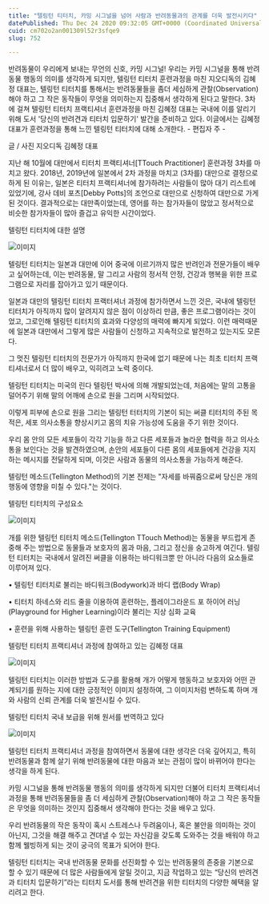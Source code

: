 ```yaml
---
title: "텔링턴 티터치, 카밍 시그널을 넘어 사람과 반려동물과의 관계를 더욱 발전시키다"
datePublished: Thu Dec 24 2020 09:32:05 GMT+0000 (Coordinated Universal Time)
cuid: cm702o2an001309l52r3sfqe9
slug: 752

---
```



반려동물이 우리에게 보내는 무언의 신호, 카밍 시그널! 우리는 카밍 시그널을 통해 반려동물 행동의 의미를 생각하게 되지만, 텔링턴 티터치 훈련과정을 마친 지오디독의 김혜정 대표는, 텔링턴 티터치를 통해서는 반려동물들을 좀더 세심하게 관찰(Observation)해야 하고 그 작은 동작들이 무엇을 의미하는지 집중해서 생각하게 된다고 말한다. 3차에 걸쳐 텔링턴 티터치 프랙티셔너 훈련과정을 마친 김혜정 대표는 국내에 이를 알리기 위해 도서 '당신의 반려견과 티터치 입문하기' 발간을 준비하고 있다. 이글에서는 김혜정 대표가 훈련과정을 통해 느낀 텔링턴 티터치에 대해 소개한다. - 편집자 주 -

글 / 사진 지오디독 김혜정 대표

지난 해 10월에 대만에서 티터치 프랙티셔너[TTouch Practitioner] 훈련과정 3차를 마치고 왔다. 2018년, 2019년에 일본에서 2차 과정을 마치고 (3차를) 대만으로 결정으로 하게 된 이유는, 일본은 티터치 프랙티셔너에 참가하려는 사람들이 많아 대기 리스트에 있었기에, 강사 데비 포츠[Debby Potts]의 조언으로 대만으로 신청하여 대만으로 가게 된 것이다. 결과적으로는 대만족이었는데, 영어를 하는 참가자들이 많았고 정서적으로 비슷한 참가자들이 많아 즐겁고 유익한 시간이었다.

텔링턴 티터치에 대한 설명

![이미지](https://cdn.hashnode.com/res/hashnode/image/upload/v1739253561436/235db06f-5494-4d12-8513-444e6eef561c.jpeg)

텔링턴 티터치는 일본과 대만에 이어 중국에 이르기까지 많은 반려인과 전문가들이 배우고 싶어하는데, 이는 반려동물, 말 그리고 사람의 정서적 안정, 건강과 행복을 위한 프로그램으로 자리를 잡아가고 있기 때문이다.

일본과 대만의 텔링턴 티터치 프랙터셔너 과정에 참가하면서 느낀 것은, 국내에 텔링턴 티터치가 아직까지 많이 알려지지 않은 점이 이상하리 만큼, 좋은 프로그램이라는 것이었고, 그로인해 텔링턴 티터치의 효과와 다양성의 매력에 빠지게 되었다. 이런 매력때문에 일본과 대만에서 그렇게 많은 사람들이 신청하고 지속적으로 발전하고 있는지도 모른다.

그 멋진 텔링턴 티터치의 전문가가 아직까지 한국에 없기 때문에 나는 최초 티터치 프랙티셔너로서 더 많이 배우고, 익히려고 노력 중이다.

텔링턴 티터치는 미국의 린다 텔링턴 박사에 의해 개발되었는데, 처음에는 말의 고통을 덜어주기 위해 말의 어깨에 손으로 원을 그리며 시작되었다.

이렇게 피부에 손으로 원을 그리는 텔링턴 터터치의 기본이 되는 써클 티터치의 주된 목적은, 세포 의사소통을 향상시키고 몸의 치유 가능성에 도움을 주기 위한 것이다.

우리 몸 안의 모든 세포들이 각각 기능을 하고 다른 세포들과 놀라운 협력을 하고 의사소통을 보인다는 것을 발견하였으며, 손안의 세포들이 다른 몸의 세포들에게 건강을 지지하는 메시지를 전달하게 되며, 이것은 사람과 동물의 의사소통을 가능하게 해준다.

텔링턴 메소드(Tellington Method)의 기본 전제는 "자세를 바꿔줌으로써 당신은 개의 행동에 영향을 미칠 수 있다."는 것이다.

텔링턴 티터치의 구성요소

![이미지](https://cdn.hashnode.com/res/hashnode/image/upload/v1739253563687/c6f84152-9d5a-4632-8f10-6d44cc5a53df.jpeg)

개를 위한 텔링턴 티터치 메소드(Tellington TTouch Method)는 동물을 부드럽게 존중해 주는 방법으로 동물들과 보호자의 몸과 마음, 그리고 정신을 숭고하게 여긴다. 텔링턴 티터치는 국내에서 알려진 써클을 이용하는 바디워크뿐 만 아니라 다음의 요소들로 이루어져 있다.

• 텔링턴 티터치로 불리는 바디워크(Bodywork)과 바디 랩(Body Wrap)

• 티터치 하네스와 리드 줄을 이용하여 훈련하는, 플레이그라운드 포 하이어 러닝(Playground for Higher Learning)이라 불리는 지상 심화 교육

• 훈련을 위해 사용하는 텔링턴 훈련 도구(Tellington Training Equipment)

텔링턴 티터치 프랙티셔너 과정에 참여하고 있는 김혜정 대표

![이미지](https://cdn.hashnode.com/res/hashnode/image/upload/v1739253565574/edaf1cd7-2112-45ef-adcf-327371fca0ac.jpeg)

텔링턴 티터치는 이러한 방법과 도구를 활용해 개가 어떻게 행동하고 보호자와 어떤 관계되기를 원하는 지에 대한 긍정적인 이미지 설정하여, 그 이미지처럼 변하도록 하며 개와 사람의 신뢰 관계를 더욱 발전시킬 수 있다.

텔링턴 티터치 국내 보급을 위해 원서를 번역하고 있다

![이미지](https://cdn.hashnode.com/res/hashnode/image/upload/v1739253567149/5d01a8c0-5944-4906-990a-4e9476991788.jpeg)

텔링턴 티터치 프랙티셔너 과정을 참여하면서 동물에 대한 생각은 더욱 깊어지고, 특히 반려동물과 함께 살기 위해 반려동물에 대한 마음과 보는 관점이 많이 바뀌어야 한다는 생각을 하게 된다.

카밍 시그널을 통해 반려동물 행동의 의미를 생각하게 되지만 더불어 티터치 프랙티셔너 과정을 통해 반려동물들을 좀 더 세심하게 관찰(Observation)해야 하고 그 작은 동작들은 무엇을 의미하는 것인지 집중해서 생각해야 한다는 것을 배우고 있다.

우리 반려동물의 작은 동작이 혹시 스트레스나 두려움이나, 혹은 불안을 의미하는 것이 아닌지, 그것을 해결 해주고 견뎌낼 수 있는 자신감을 갖도록 도와주는 것을 배워야 하고 함께 웰빙하게 되는 것이 궁극의 목표가 되어야 한다.

텔링턴 티터치는 국내 반려동물 문화를 선진화할 수 있는 반려동물의 존중을 기본으로 할 수 있기 때문에 더 많은 사람들에게 알릴 것이고, 지금 작업하고 있는 “당신의 반려견과 티터치 입문하기”라는 티터치 도서를 통해 반려견을 위한 티터치의 다양한 혜택을 알리려고 한다.